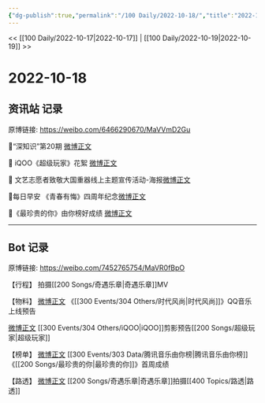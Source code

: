 ```yaml
---
{"dg-publish":true,"permalink":"/100 Daily/2022-10-18/","title":"2022-10-18","created":"2022-11-09T02:29:44.000+08:00","updated":"2023-04-11T14:46:32.000+08:00"}
---
```



<< [[100 Daily/2022-10-17\|2022-10-17]] | [[100 Daily/2022-10-19\|2022-10-19]] >>

# 2022-10-18

## 资讯站 记录

原博链接: https://weibo.com/6466290670/MaVVmD2Gu

🌟“深知识”第20期 [微博正文](https://m.weibo.cn/6466290670/4825898920969967)

🌟 iQOO《超级玩家》花絮 [微博正文](https://m.weibo.cn/6466290670/4825941626587203)

🌟 文艺志愿者致敬大国重器线上主题宣传活动-海报[微博正文](https://m.weibo.cn/6466290670/4825898353692133)

🌟每日早安
《青春有悔》四周年纪念[微博正文](https://m.weibo.cn/6466290670/4825840921612015)

🌟《最珍贵的你》由你榜好成绩 [微博正文](https://m.weibo.cn/6466290670/4825942025570906)

---
## Bot 记录

原博链接: https://weibo.com/7452765754/MaVR0fBpO

【行程】
拍摄[[200 Songs/奇遇乐章\|奇遇乐章]]MV

【物料】
[微博正文](https://weibo.com/detail/4825861074716709) 《[[300 Events/304 Others/时代风尚\|时代风尚]]》QQ音乐上线预告

[微博正文](https://weibo.com/detail/4825937387196196) [[300 Events/304 Others/iQOO\|iQOO]]剪影预告[[200 Songs/超级玩家\|超级玩家]]

【榜单】
[微博正文](https://weibo.com/detail/4825929090336588) [[300 Events/303 Data/腾讯音乐由你榜\|腾讯音乐由你榜]]《[[200 Songs/最珍贵的你\|最珍贵的你]]》首周成绩

【路透】
[微博正文](https://weibo.com/detail/4825957603738155) [[200 Songs/奇遇乐章\|奇遇乐章]]拍摄[[400 Topics/路透\|路透]]
